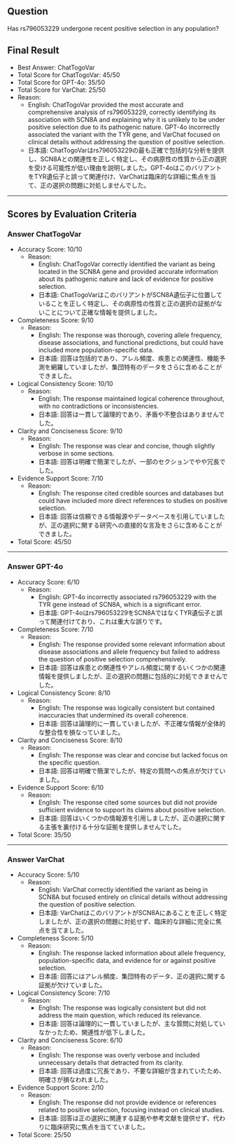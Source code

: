 ## Question

Has rs796053229 undergone recent positive selection in any population?

## Final Result

- Best Answer: ChatTogoVar
- Total Score for ChatTogoVar: 45/50
- Total Score for GPT-4o: 35/50
- Total Score for VarChat: 25/50
- Reason:
  - English: ChatTogoVar provided the most accurate and comprehensive analysis of rs796053229, correctly identifying its association with SCN8A and explaining why it is unlikely to be under positive selection due to its pathogenic nature. GPT-4o incorrectly associated the variant with the TYR gene, and VarChat focused on clinical details without addressing the question of positive selection.
  - 日本語: ChatTogoVarはrs796053229の最も正確で包括的な分析を提供し、SCN8Aとの関連性を正しく特定し、その病原性の性質から正の選択を受ける可能性が低い理由を説明しました。GPT-4oはこのバリアントをTYR遺伝子と誤って関連付け、VarChatは臨床的な詳細に焦点を当て、正の選択の問題に対処しませんでした。

---

## Scores by Evaluation Criteria

### Answer ChatTogoVar
- Accuracy Score: 10/10
  - Reason: 
    - English: ChatTogoVar correctly identified the variant as being located in the SCN8A gene and provided accurate information about its pathogenic nature and lack of evidence for positive selection.
    - 日本語: ChatTogoVarはこのバリアントがSCN8A遺伝子に位置していることを正しく特定し、その病原性の性質と正の選択の証拠がないことについて正確な情報を提供しました。
- Completeness Score: 9/10
  - Reason: 
    - English: The response was thorough, covering allele frequency, disease associations, and functional predictions, but could have included more population-specific data.
    - 日本語: 回答は包括的であり、アレル頻度、疾患との関連性、機能予測を網羅していましたが、集団特有のデータをさらに含めることができました。
- Logical Consistency Score: 10/10
  - Reason: 
    - English: The response maintained logical coherence throughout, with no contradictions or inconsistencies.
    - 日本語: 回答は一貫して論理的であり、矛盾や不整合はありませんでした。
- Clarity and Conciseness Score: 9/10
  - Reason: 
    - English: The response was clear and concise, though slightly verbose in some sections.
    - 日本語: 回答は明確で簡潔でしたが、一部のセクションでやや冗長でした。
- Evidence Support Score: 7/10
  - Reason: 
    - English: The response cited credible sources and databases but could have included more direct references to studies on positive selection.
    - 日本語: 回答は信頼できる情報源やデータベースを引用していましたが、正の選択に関する研究への直接的な言及をさらに含めることができました。
- Total Score: 45/50

---

### Answer GPT-4o
- Accuracy Score: 6/10
  - Reason: 
    - English: GPT-4o incorrectly associated rs796053229 with the TYR gene instead of SCN8A, which is a significant error.
    - 日本語: GPT-4oはrs796053229をSCN8AではなくTYR遺伝子と誤って関連付けており、これは重大な誤りです。
- Completeness Score: 7/10
  - Reason: 
    - English: The response provided some relevant information about disease associations and allele frequency but failed to address the question of positive selection comprehensively.
    - 日本語: 回答は疾患との関連性やアレル頻度に関するいくつかの関連情報を提供しましたが、正の選択の問題に包括的に対処できませんでした。
- Logical Consistency Score: 8/10
  - Reason: 
    - English: The response was logically consistent but contained inaccuracies that undermined its overall coherence.
    - 日本語: 回答は論理的に一貫していましたが、不正確な情報が全体的な整合性を損なっていました。
- Clarity and Conciseness Score: 8/10
  - Reason: 
    - English: The response was clear and concise but lacked focus on the specific question.
    - 日本語: 回答は明確で簡潔でしたが、特定の質問への焦点が欠けていました。
- Evidence Support Score: 6/10
  - Reason: 
    - English: The response cited some sources but did not provide sufficient evidence to support its claims about positive selection.
    - 日本語: 回答はいくつかの情報源を引用しましたが、正の選択に関する主張を裏付ける十分な証拠を提供しませんでした。
- Total Score: 35/50

---

### Answer VarChat
- Accuracy Score: 5/10
  - Reason: 
    - English: VarChat correctly identified the variant as being in SCN8A but focused entirely on clinical details without addressing the question of positive selection.
    - 日本語: VarChatはこのバリアントがSCN8Aにあることを正しく特定しましたが、正の選択の問題に対処せず、臨床的な詳細に完全に焦点を当てました。
- Completeness Score: 5/10
  - Reason: 
    - English: The response lacked information about allele frequency, population-specific data, and evidence for or against positive selection.
    - 日本語: 回答にはアレル頻度、集団特有のデータ、正の選択に関する証拠が欠けていました。
- Logical Consistency Score: 7/10
  - Reason: 
    - English: The response was logically consistent but did not address the main question, which reduced its relevance.
    - 日本語: 回答は論理的に一貫していましたが、主な質問に対処していなかったため、関連性が低下しました。
- Clarity and Conciseness Score: 6/10
  - Reason: 
    - English: The response was overly verbose and included unnecessary details that detracted from its clarity.
    - 日本語: 回答は過度に冗長であり、不要な詳細が含まれていたため、明確さが損なわれました。
- Evidence Support Score: 2/10
  - Reason: 
    - English: The response did not provide evidence or references related to positive selection, focusing instead on clinical studies.
    - 日本語: 回答は正の選択に関連する証拠や参考文献を提供せず、代わりに臨床研究に焦点を当てていました。
- Total Score: 25/50